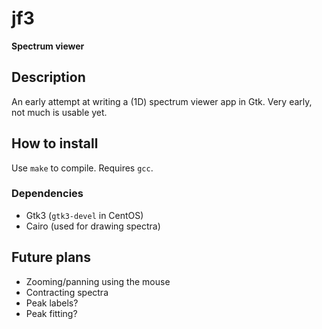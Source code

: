# **jf3**

**Spectrum viewer**

## Description

An early attempt at writing a (1D) spectrum viewer app in Gtk.  Very early, not much is usable yet.

## How to install

Use `make` to compile.  Requires `gcc`.

### Dependencies

* Gtk3 (`gtk3-devel` in CentOS)
* Cairo (used for drawing spectra)

## Future plans

* Zooming/panning using the mouse
* Contracting spectra
* Peak labels?
* Peak fitting?
